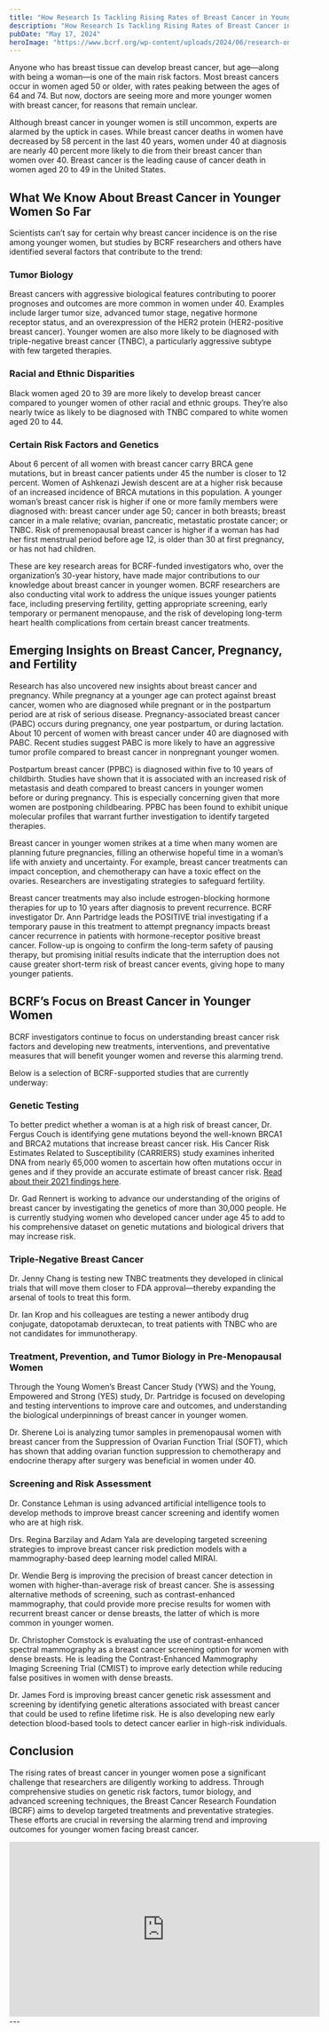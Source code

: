 ```yaml
---
title: "How Research Is Tackling Rising Rates of Breast Cancer in Younger Women"
description: "How Research Is Tackling Rising Rates of Breast Cancer in Younger Women"
pubDate: "May 17, 2024"
heroImage: "https://www.bcrf.org/wp-content/uploads/2024/06/research-on-breast-cancer-young-women.png"
---
```


Anyone who has breast tissue can develop breast cancer, but age—along with being a woman—is one of the main risk factors. Most breast cancers occur in women aged 50 or older, with rates peaking between the ages of 64 and 74. But now, doctors are seeing more and more younger women with breast cancer, for reasons that remain unclear.

Although breast cancer in younger women is still uncommon, experts are alarmed by the uptick in cases. While breast cancer deaths in women have decreased by 58 percent in the last 40 years, women under 40 at diagnosis are nearly 40 percent more likely to die from their breast cancer than women over 40. Breast cancer is the leading cause of cancer death in women aged 20 to 49 in the United States.

## What We Know About Breast Cancer in Younger Women So Far

Scientists can’t say for certain why breast cancer incidence is on the rise among younger women, but studies by BCRF researchers and others have identified several factors that contribute to the trend:

### Tumor Biology

Breast cancers with aggressive biological features contributing to poorer prognoses and outcomes are more common in women under 40. Examples include larger tumor size, advanced tumor stage, negative hormone receptor status, and an overexpression of the HER2 protein (HER2-positive breast cancer). Younger women are also more likely to be diagnosed with triple-negative breast cancer (TNBC), a particularly aggressive subtype with few targeted therapies.

### Racial and Ethnic Disparities

Black women aged 20 to 39 are more likely to develop breast cancer compared to younger women of other racial and ethnic groups. They’re also nearly twice as likely to be diagnosed with TNBC compared to white women aged 20 to 44.

### Certain Risk Factors and Genetics

About 6 percent of all women with breast cancer carry BRCA gene mutations, but in breast cancer patients under 45 the number is closer to 12 percent. Women of Ashkenazi Jewish descent are at a higher risk because of an increased incidence of BRCA mutations in this population. A younger woman’s breast cancer risk is higher if one or more family members were diagnosed with: breast cancer under age 50; cancer in both breasts; breast cancer in a male relative; ovarian, pancreatic, metastatic prostate cancer; or TNBC. Risk of premenopausal breast cancer is higher if a woman has had her first menstrual period before age 12, is older than 30 at first pregnancy, or has not had children.

These are key research areas for BCRF-funded investigators who, over the organization’s 30-year history, have made major contributions to our knowledge about breast cancer in younger women. BCRF researchers are also conducting vital work to address the unique issues younger patients face, including preserving fertility, getting appropriate screening, early temporary or permanent menopause, and the risk of developing long-term heart health complications from certain breast cancer treatments.

## Emerging Insights on Breast Cancer, Pregnancy, and Fertility

Research has also uncovered new insights about breast cancer and pregnancy. While pregnancy at a younger age can protect against breast cancer, women who are diagnosed while pregnant or in the postpartum period are at risk of serious disease. Pregnancy-associated breast cancer (PABC) occurs during pregnancy, one year postpartum, or during lactation. About 10 percent of women with breast cancer under 40 are diagnosed with PABC. Recent studies suggest PABC is more likely to have an aggressive tumor profile compared to breast cancer in nonpregnant younger women.

Postpartum breast cancer (PPBC) is diagnosed within five to 10 years of childbirth. Studies have shown that it is associated with an increased risk of metastasis and death compared to breast cancers in younger women before or during pregnancy. This is especially concerning given that more women are postponing childbearing. PPBC has been found to exhibit unique molecular profiles that warrant further investigation to identify targeted therapies.

Breast cancer in younger women strikes at a time when many women are planning future pregnancies, filling an otherwise hopeful time in a woman’s life with anxiety and uncertainty. For example, breast cancer treatments can impact conception, and chemotherapy can have a toxic effect on the ovaries. Researchers are investigating strategies to safeguard fertility.

Breast cancer treatments may also include estrogen-blocking hormone therapies for up to 10 years after diagnosis to prevent recurrence. BCRF investigator Dr. Ann Partridge leads the POSITIVE trial investigating if a temporary pause in this treatment to attempt pregnancy impacts breast cancer recurrence in patients with hormone-receptor positive breast cancer. Follow-up is ongoing to confirm the long-term safety of pausing therapy, but promising initial results indicate that the interruption does not cause greater short-term risk of breast cancer events, giving hope to many younger patients.

## BCRF’s Focus on Breast Cancer in Younger Women

BCRF investigators continue to focus on understanding breast cancer risk factors and developing new treatments, interventions, and preventative measures that will benefit younger women and reverse this alarming trend.

Below is a selection of BCRF-supported studies that are currently underway:

### Genetic Testing

To better predict whether a woman is at a high risk of breast cancer, Dr. Fergus Couch is identifying gene mutations beyond the well-known BRCA1 and BRCA2 mutations that increase breast cancer risk. His Cancer Risk Estimates Related to Susceptibility (CARRIERS) study examines inherited DNA from nearly 65,000 women to ascertain how often mutations occur in genes and if they provide an accurate estimate of breast cancer risk. [Read about their 2021 findings here](#).

Dr. Gad Rennert is working to advance our understanding of the origins of breast cancer by investigating the genetics of more than 30,000 people. He is currently studying women who developed cancer under age 45 to add to his comprehensive dataset on genetic mutations and biological drivers that may increase risk.

### Triple-Negative Breast Cancer

Dr. Jenny Chang is testing new TNBC treatments they developed in clinical trials that will move them closer to FDA approval—thereby expanding the arsenal of tools to treat this form.

Dr. Ian Krop and his colleagues are testing a newer antibody drug conjugate, datopotamab deruxtecan, to treat patients with TNBC who are not candidates for immunotherapy.

### Treatment, Prevention, and Tumor Biology in Pre-Menopausal Women

Through the Young Women’s Breast Cancer Study (YWS) and the Young, Empowered and Strong (YES) study, Dr. Partridge is focused on developing and testing interventions to improve care and outcomes, and understanding the biological underpinnings of breast cancer in younger women.

Dr. Sherene Loi is analyzing tumor samples in premenopausal women with breast cancer from the Suppression of Ovarian Function Trial (SOFT), which has shown that adding ovarian function suppression to chemotherapy and endocrine therapy after surgery was beneficial in women under 40.

### Screening and Risk Assessment

Dr. Constance Lehman is using advanced artificial intelligence tools to develop methods to improve breast cancer screening and identify women who are at high risk.

Drs. Regina Barzilay and Adam Yala are developing targeted screening strategies to improve breast cancer risk prediction models with a mammography-based deep learning model called MIRAI.

Dr. Wendie Berg is improving the precision of breast cancer detection in women with higher-than-average risk of breast cancer. She is assessing alternative methods of screening, such as contrast-enhanced mammography, that could provide more precise results for women with recurrent breast cancer or dense breasts, the latter of which is more common in younger women.

Dr. Christopher Comstock is evaluating the use of contrast-enhanced spectral mammography as a breast cancer screening option for women with dense breasts. He is leading the Contrast-Enhanced Mammography Imaging Screening Trial (CMIST) to improve early detection while reducing false positives in women with dense breasts.

Dr. James Ford is improving breast cancer genetic risk assessment and screening by identifying genetic alterations associated with breast cancer that could be used to refine lifetime risk. He is also developing new early detection blood-based tools to detect cancer earlier in high-risk individuals.

## Conclusion

The rising rates of breast cancer in younger women pose a significant challenge that researchers are diligently working to address. Through comprehensive studies on genetic risk factors, tumor biology, and advanced screening techniques, the Breast Cancer Research Foundation (BCRF) aims to develop targeted treatments and preventative strategies. These efforts are crucial in reversing the alarming trend and improving outcomes for younger women facing breast cancer.
<iframe width="560" height="315" src="https://www.youtube.com/embed/Alnvn04dFQs?si=9KgkltDFqZoACLoh" title="YouTube video player" frameborder="0" allow="accelerometer; autoplay; clipboard-write; encrypted-media; gyroscope; picture-in-picture; web-share" referrerpolicy="strict-origin-when-cross-origin" allowfullscreen></iframe>
---
